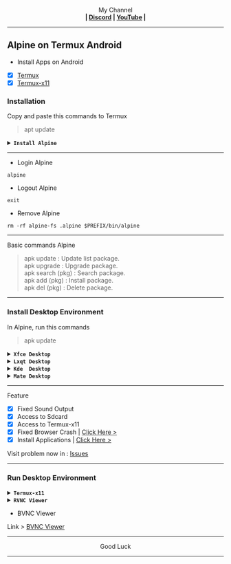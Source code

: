 <p align="center">My Channel</br><b>
| <a href="https://discord.gg/GCehyym">Discord</a> | <a href="https://youtube.com/@layargeser">YouTube</a> |</b></p>

---
## Alpine on Termux Android

* Install Apps on Android
- [x] [Termux](https://play.google.com/store/apps/details?id=com.termux)
- [x] [Termux-x11](https://github.com/termux/termux-x11/releases)

### Installation

Copy and paste this commands to Termux
> apt update

<details><summary><b><code>Install Alpine</code></b></summary></br>

> apt install wget
#### Alpine 3.20 (Latest)
Rootfs : Armhf, Arm64, i386, Amd64
```
wget https://raw.githubusercontent.com/wahasa/Alpine/main/Install/alpine3.20.sh ; chmod +x alpine3.20.sh ; ./alpine3.20.sh
```

#### Alpine 3.21 (Development)
Rootfs : Armhf, Arm64, i386, Amd64
```
wget https://raw.githubusercontent.com/wahasa/Alpine/main/Install/alpinedev.sh ; chmod +x alpinedev.sh ; ./alpinedev.sh
```

#### List Alpine | [Click Hare >](https://github.com/wahasa/Alpine/tree/main/Install)
</details>

---
* Login Alpine
```
alpine
```

* Logout Alpine
```
exit
```

* Remove Alpine
```
rm -rf alpine-fs .alpine $PREFIX/bin/alpine
```

---
Basic commands Alpine
> apk update : Update list package.</br>
> apk upgrade : Upgrade package.</br>
> apk search (pkg) : Search package.</br>
> apk add (pkg) : Install package.</br>
> apk del (pkg) : Delete package.</br>

---
### Install Desktop Environment

In Alpine, run this commands
> apk update

<details><summary><b><code>Xfce Desktop</code></b></summary></br>

```
apk add --no-cache ca-certificates openssl bash-completion gvfs udisks2
```
```
apk add xfce4 xfce4-terminal adw-gtk3 adwaita-xfce-icon-theme firefox-esr xfburn parole ristretto pulseaudio gst-libav eudev dbus
```
```
apk add lightdm-gtk-greeter xfce4-screenshooter xfce4-screensaver xfce4-cpufreq-plugin xfce4-cpugraph-plugin xfce4-whiskermenu-plugin xfce4-taskmanager xfce4-notifyd polkit-elogind elogind
```
</details>

<details><summary><b><code>Lxqt Desktop</code></b></summary></br>

```
apk add --no-cache ca-certificates openssl bash-completion gvfs udisks2
```
```
apk add lxqt-desktop lximage-qt obconf-qt pavucontrol-qt adwaita-xfce-icon-theme adwaita-qt firefox-esr pulseaudio eudev dbus
```
```
apk add sddm screengrab breeze oxygen qt5-qtgraphicaleffects qt5-qtquickcontrols qt5-qtquickcontrols2 polkit-elogind elogind
```
</details>

<details><summary><b><code>Kde  Desktop</code></b></summary></br>

```
apk add --no-cache ca-certificates openssl bash-completion gvfs udisks2
```
```
apk add plasma-desktop plasma-desktop-meta firefox-esr pulseaudio dbus
```
```
apk add sddm eudev polkit-elogind elogind
```
</details>

<details><summary><b><code>Mate Desktop</code></b></summary></br>

```
apk add --no-cache ca-certificates openssl bash-completion gvfs udisks2
```
```
apk add mate-desktop-environment adwaita-icon-theme faenza-icon-theme firefox-esr pulseaudio dbus
```
```
apk add lxdm eudev polkit-elogind elogind
```
</details>

---
Feature
- [x] Fixed Sound Output
- [x] Access to Sdcard
- [x] Access to Termux-x11
- [x] Fixed Browser Crash  | [Click Here >](https://github.com/wahasa/Alpine/blob/main/Apps/Firefoxfix.md#fixed-firefox-crash)
- [x] Install Applications | [Click Here >](https://github.com/wahasa/Alpine/tree/main/Apps#list-applications)

Visit problem now in : [Issues](https://github.com/wahasa/Alpine/issues)

---
### Run Desktop Environment
<details><summary><b><code>Termux-x11</code></b></summary></br>

Install Termux-x11
- App Termux-x11

- [x] [Link Download](https://github.com/termux/termux-x11/releases)

---
Commands in Termux (session 1)

- Install Package
```
apt install termux-x11-nightly -y
```

- Add script
```
echo "termux-x11 :1" > $PREFIX/bin/start-x11
```
```
echo "pkill -f com.termux.x11" > $PREFIX/bin/stop-x11
```

- Activate script
```
chmod +x $PREFIX/bin/start-x11
```
```
chmod +x $PREFIX/bin/stop-x11
```

---
Add new session :</br>
Swipe the screen from left to right in termux, click 'New Session'.

---
Commands in Alpine (session 2)

- Edit script
```
nano /usr/local/bin/start-x11
```

- Add script
```
#!/bin/sh
export DISPLAY=:1
export PULSE_SERVER=127.0.0.1

# --XFCE-- #
#startxfce4

# --LXQT-- #
#startlxqt

# --KDE-- #
#startplasma-x11

# --MATE-- #
#mate-session

# --END-- #
```

Save : ctrl + x, click Y enter.

Note :</br>
Remove the sign (#) on the desktop you are installing now.

- Activate script
```
chmod +x /usr/local/bin/start-x11
```

---
#### Run Termux-x11
- Start termux-x11

In session 1(termux), run this command
```
start-x11
```

In session 2 (alpine), run this command
```
start-x11
```

Open app termux-x11
</br>

---
- Stop termux-x11

Close app termux-x11

In session 2 (alpine), run this command
> Click Ctrl+c, enter (2X)

In session 1(termux), run this command
> stop-x11

---
</details>

<details><summary><b><code>RVNC Viewer</code></b></summary></br>

Install RVNC Viewer
- App RVNC Viewer

- [x] [Link Download](https://play.google.com/store/apps/details?id=com.realvnc.viewer.android)

---
Commands in Termux (session 1)

- Install Package
```
apt install tigervnc xorg-xhost -y
```

- Add script
```
echo "vncserver -geometry 1600x900 -listen tcp :1 && DISPLAY=:1 xhost +" > $PREFIX/bin/vncstart
```
```
echo "vncserver -kill :1" > $PREFIX/bin/vncstop
```

- Activate script
```
chmod +x $PREFIX/bin/vncstart
```
```
chmod +x $PREFIX/bin/vncstop
```

---
Add new session :</br>
Swipe the screen from left to right in termux, click 'New Session'.

---
Commands in Alpine (session 2)

- Edit script
```
nano /usr/local/bin/vncstart
```

- Add script
```
#!/bin/sh
export DISPLAY=:1
export PULSE_SERVER=127.0.0.1

# --XFCE-- #
#startxfce4

# --LXQT-- #
#startlxqt

# --KDE-- #
#startplasma-x11

# --MATE-- #
#mate-session

# --END-- #
```

Save : ctrl + x, click Y enter.

Note :</br>
Remove the sign (#) on the desktop you are installing now.

- Activate script
```
chmod +x /usr/local/bin/vncstart
```

---
#### Run RVNC Viewer
- Start VNC Server

In session 1(termux), run this command
```
vncstart
```

In session 2 (alpine), run this command
```
vncstart
```

---
- Open app RVNC Viewer

Add (+) VNC Client to connect, fill with :

Address
> localhost:1 

Name
> Desktop

To disconnect VNC Client, click (X) on the right.
</br>

---
- Stop VNC Server

Close app RVNC Viewer

In session 2 (alpine), run this command
> Click Ctrl+c, enter (2X)

In session 1(termux), run this command
> vncstop

---
</details>

* BVNC Viewer

Link > [BVNC Viewer](https://play.google.com/store/apps/details?id=com.iiordanov.freebVNC)
</br>

---
<p align="center">Good Luck</p>

---
